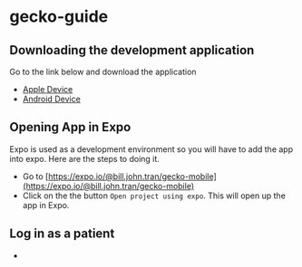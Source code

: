 # gecko-guide

## Downloading the development application
Go to the link below and download the application

- [Apple Device](https://apps.apple.com/app/apple-store/id982107779)
- [Android Device](https://play.google.com/store/apps/details?id=host.exp.exponent&referrer=www)

## Opening App in Expo
Expo is used as a development environment so you will have to add the app into expo. Here are the steps to doing it.

- Go to [https://expo.io/@bill.john.tran/gecko-mobile](https://expo.io/@bill.john.tran/gecko-mobile)
- Click on the the button `Open project using expo`. This will open up the app in Expo.

## Log in as a patient

- 

